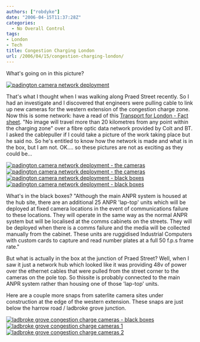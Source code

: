 ```yaml
---
authors: ["robdyke"]
date: "2006-04-15T11:37:28Z"
categories:
  - No Overall Control
tags:
- London
- Tech
title: Congestion Charging London
url: /2006/04/15/congestion-charging-london/
---
```

What's going on in this picture?

[![padington camera network deployment](http://www.robdyke.com/wordpress/pubfiles/2006/04/padingtoncameras6.jpg)](http://www.robdyke.com/wordpress/pubfiles/2006/04/padingtoncameras6.jpg "padington camera network deployment")

That's what I thought when I was walking along Praed Street recently. So I had an investigate and I discovered that engineers were pulling cable to link up new cameras for the western extension of the congestion charge zone. Now this is some network: have a read of this [Transport for London - Fact sheet](http://www.tfl.gov.uk/tfl/cclondon/cc_fact_sheet_enforcement.shtml). "No image will travel more than 20 kilometres from any point within the charging zone" over a fibre optic data network provided by Colt and BT. I asked the cablepuller if I could take a picture of the work taking place but he said no. So he's entitled to know how the network is made and what is in the box, but I am not. OK.... so these pictures are not as exciting as they could be...

[![padington camera network deployment - the cameras](http://www.robdyke.com/wordpress/pubfiles/2006/04/padingtoncameras4.jpg)](http://www.robdyke.com/wordpress/pubfiles/2006/04/padingtoncameras4.jpg "padington camera network deployment - the cameras") [![padington camera network deployment - the cameras](http://www.robdyke.com/wordpress/pubfiles/2006/04/padingtoncameras8.jpg)](http://www.robdyke.com/wordpress/pubfiles/2006/04/padingtoncameras8.jpg "padington camera network deployment - the cameras") [![padington camera network deployment - black boxes](http://www.robdyke.com/wordpress/pubfiles/2006/04/padingtoncameras3.jpg)](http://www.robdyke.com/wordpress/pubfiles/2006/04/padingtoncameras3.jpg "padington camera network deployment - black boxes") [![padington camera network deployment - black boxes](http://www.robdyke.com/wordpress/pubfiles/2006/04/padingtoncameras2.jpg)](http://www.robdyke.com/wordpress/pubfiles/2006/04/padingtoncameras2.jpg "padington camera network deployment - black boxes")

What's in the black boxes? "Although the main ANPR system is housed at the hub site, there are an additional 25 ANPR 'lap-top' units which will be deployed at fixed camera locations in the event of communications failure to these locations. They will operate in the same way as the normal ANPR system but will be localised at the comms cabinets on the streets. They will be deployed when there is a comms failure and the media will be collected manually from the cabinet. These units are ruggidised Industrial Computers with custom cards to capture and read number plates at a full 50 f.p.s frame rate."

But what is actually in the box at the junction of Praed Street? Well, when I saw it just a network hub which looked like it was providing 48v of power over the ethernet cables that were pulled from the street corner to the cameras on the pole top. So thissite is probably connected to the main ANPR system rather than housing one of those 'lap-top' units.

Here are a couple more snaps from saterlite camera sites under construction at the edge of the western extension. These snaps are just below the harrow road / ladbroke grove junction.

[![ladbroke grove congestion charge cameras - black boxes](http://www.robdyke.com/wordpress/pubfiles/2006/04/kandc_camera2.jpg)](http://www.robdyke.com/wordpress/pubfiles/2006/04/kandc_camera2.jpg "ladbroke grove congestion charge cameras - black boxes") [![ladbroke grove congestion charge cameras 1](http://www.robdyke.com/wordpress/pubfiles/2006/04/kandc_camera1.jpg)](http://www.robdyke.com/wordpress/pubfiles/2006/04/kandc_camera1.jpg "ladbroke grove congestion charge cameras 1") [![ladbroke grove congestion charge cameras 2](http://www.robdyke.com/wordpress/pubfiles/2006/04/kandc_camera3.jpg)](http://www.robdyke.com/wordpress/pubfiles/2006/04/kandc_camera3.jpg "ladbroke grove congestion charge cameras 2")
